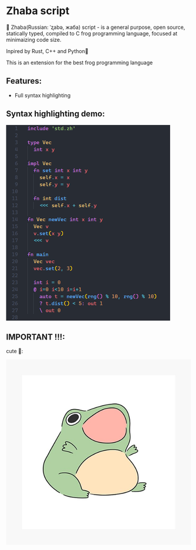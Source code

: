 # Zhaba script
🐸 Zhaba(Russian: ˈʐabə, жаба) script - is a general purpose, open source, statically typed, compiled to C frog  programming language, focused at minimaizing code size.

Inpired by Rust, C++ and Python🐍

This is an extension for the best frog programming language

## Features:

- Full syntax highlighting

## Syntax highlighting demo:

![demo](./demo.png)

## IMPORTANT !!!:
cute 🐸:

![frog](./frog.jpg)